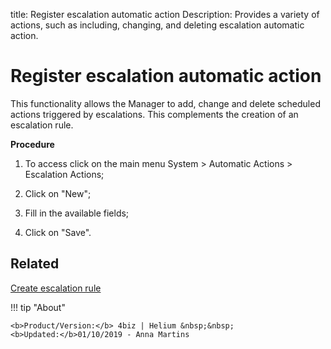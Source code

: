 title: Register escalation automatic action
Description: Provides a variety of actions, such as including, changing, and deleting escalation automatic action.
# Register escalation automatic action

This functionality allows the Manager to add, change and delete scheduled actions triggered by escalations. This complements the creation of an escalation rule.

**Procedure**


1.	To access click on the main menu System > Automatic Actions > Escalation Actions;

2.	Click on "New";

3.	Fill in the available fields;

4.	Click on "Save".


Related
-------

[Create escalation rule](/en-us/4biz-helium/processes/tickets/use/create-escalation-rule.html)


!!! tip "About"

    <b>Product/Version:</b> 4biz | Helium &nbsp;&nbsp;
    <b>Updated:</b>01/10/2019 - Anna Martins
